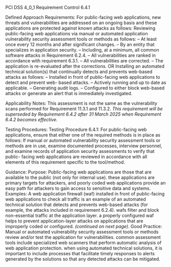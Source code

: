PCI DSS 4_0_1 Requirement Control 6.4.1

Defined Approach Requirements:
For public-facing web applications, new threats and vulnerabilities are addressed on an ongoing basis and these applications are protected against known attacks as follows: Reviewing public-facing web applications via manual or automated application vulnerability security assessment tools or methods as follows: – At least once every 12 months and after significant changes. – By an entity that specializes in application security. – Including, at a minimum, all common software attacks in Requirement 6.2.4. – All vulnerabilities are ranked in accordance with requirement 6.3.1. – All vulnerabilities are corrected. – The application is re-evaluated after the corrections. OR Installing an automated technical solution(s) that continually detects and prevents web-based attacks as follows: – Installed in front of public-facing web applications to detect and prevent web- based attacks. – Actively running and up to date as applicable. – Generating audit logs. – Configured to either block web-based attacks or generate an alert that is immediately investigated.

Applicability Notes:
This assessment is not the same as the vulnerability scans performed for Requirement 11.3.1 and 11.3.2. _This requirement will be superseded by_ _Requirement 6.4.2 after 31 March 2025 when_ _Requirement 6.4.2 becomes effective._

Testing Procedures:
Testing Procedure 6.4.1: For public-facing web applications, ensure that either one of the required methods is in place as follows: If manual or automated vulnerability security assessment tools or methods are in use, examine documented processes, interview personnel, and examine records of application security assessments to verify that public- facing web applications are reviewed in accordance with all elements of this requirement specific to the tool/method.

Guidance:
Purpose: Public-facing web applications are those that are available to the public (not only for internal use). these applications are primary targets for attackers, and poorly coded web applications provide an easy path for attackers to gain access to sensitive data and systems. Examples: A web application firewall (waf) installed in front of public-facing web applications to check all traffic is an example of an automated technical solution that detects and prevents web-based attacks (for example, the attacks included in requirement 6.2.4). wafs filter and block non-essential traffic at the application layer. a properly configured waf helps to prevent application-layer attacks on applications that are improperly coded or configured. _(continued on next page)_. Good Practice: Manual or automated vulnerability security assessment tools or methods review and/or test the application for vulnerabilities. common assessment tools include specialized web scanners that perform automatic analysis of web application protection. when using automated technical solutions, it is important to include processes that facilitate timely responses to alerts generated by the solutions so that any detected attacks can be mitigated.